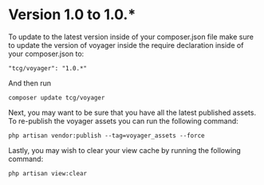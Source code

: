 # Version 1.0 to 1.0.\*

To update to the latest version inside of your composer.json file make sure to update the version of voyager inside the require declaration inside of your composer.json to:

```text
"tcg/voyager": "1.0.*"
```

And then run

```text
composer update tcg/voyager
```

Next, you may want to be sure that you have all the latest published assets. To re-publish the voyager assets you can run the following command:

```text
php artisan vendor:publish --tag=voyager_assets --force
```

Lastly, you may wish to clear your view cache by running the following command:

```text
php artisan view:clear
```

